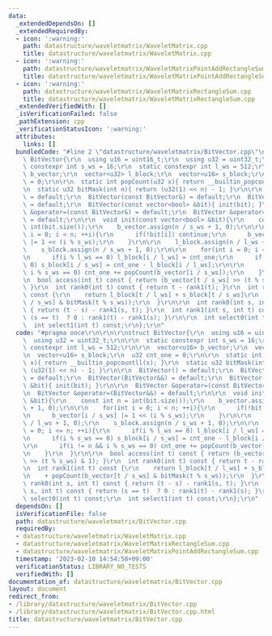 ```yaml
---
data:
  _extendedDependsOn: []
  _extendedRequiredBy:
  - icon: ':warning:'
    path: datastructure/waveletmatrix/WaveletMatrix.cpp
    title: datastructure/waveletmatrix/WaveletMatrix.cpp
  - icon: ':warning:'
    path: datastructure/waveletmatrix/WaveletMatrixPointAddRectangleSum.cpp
    title: datastructure/waveletmatrix/WaveletMatrixPointAddRectangleSum.cpp
  - icon: ':warning:'
    path: datastructure/waveletmatrix/WaveletMatrixRectangleSum.cpp
    title: datastructure/waveletmatrix/WaveletMatrixRectangleSum.cpp
  _extendedVerifiedWith: []
  _isVerificationFailed: false
  _pathExtension: cpp
  _verificationStatusIcon: ':warning:'
  attributes:
    links: []
  bundledCode: "#line 2 \"datastructure/waveletmatrix/BitVector.cpp\"\n\r\n\r\nstruct\
    \ BitVector{\r\n  using u16 = uint16_t;\r\n  using u32 = uint32_t;\r\n\r\n  static\
    \ constexpr int s_ws = 16;\r\n  static constexpr int l_ws = 512;\r\n\r\n  vector<u16>\
    \ b_vector;\r\n  vector<u32> l_block;\r\n  vector<u16> s_block;\r\n  u32 cnt_one\
    \ = 0;\r\n\r\n  static int popCount(u32 x){ return __builtin_popcountll(x); }\r\
    \n  static u32 bitMask(int n){ return (u32(1) << n) - 1; }\r\n\r\n  BitVector()\
    \ = default;\r\n  BitVector(const BitVector&) = default;\r\n  BitVector(BitVector&&)\
    \ = default;\r\n  BitVector(const vector<bool> &bit){ init(bit); }\r\n\r\n  BitVector\
    \ &operator=(const BitVector&) = default;\r\n  BitVector &operator=(BitVector&&)\
    \ = default;\r\n\r\n  void init(const vector<bool> &bit){\r\n    const int n =\
    \ int(bit.size());\r\n    b_vector.assign(n / s_ws + 1, 0);\r\n\r\n    for(int\
    \ i = 0; i < n; ++i){\r\n      if(!bit[i]) continue;\r\n      b_vector[i / s_ws]\
    \ |= 1 << (i % s_ws);\r\n    }\r\n\r\n    l_block.assign(n / l_ws + 1, 0);\r\n\
    \    s_block.assign(n / s_ws + 1, 0);\r\n\r\n    for(int i = 0; i <= n; ++i){\r\
    \n      if(i % l_ws == 0) l_block[i / l_ws] = cnt_one;\r\n      if(i % s_ws ==\
    \ 0) s_block[i / s_ws] = cnt_one - l_block[i / l_ws];\r\n\r\n      if(i != n &&\
    \ i % s_ws == 0) cnt_one += popCount(b_vector[i / s_ws]);\r\n    }\r\n  }\r\n\r\
    \n  bool access(int t) const { return (b_vector[t / s_ws] >> (t % s_ws) & 1);\
    \ }\r\n  int rank0(int t) const { return t - rank1(t); }\r\n  int rank1(int t)\
    \ const {\r\n    return l_block[t / l_ws] + s_block[t / s_ws]\r\n    + popCount(b_vector[t\
    \ / s_ws] & bitMask(t % s_ws));\r\n  }\r\n\r\n  int rank0(int s, int t) const\
    \ { return (t - s) - rank1(s, t); }\r\n  int rank1(int s, int t) const { return\
    \ (s == t)  ? 0 : rank1(t) - rank1(s); }\r\n\r\n  int select0(int t) const;\r\n\
    \  int select1(int t) const;\r\n};\r\n"
  code: "#pragma once\r\n\r\n\r\nstruct BitVector{\r\n  using u16 = uint16_t;\r\n\
    \  using u32 = uint32_t;\r\n\r\n  static constexpr int s_ws = 16;\r\n  static\
    \ constexpr int l_ws = 512;\r\n\r\n  vector<u16> b_vector;\r\n  vector<u32> l_block;\r\
    \n  vector<u16> s_block;\r\n  u32 cnt_one = 0;\r\n\r\n  static int popCount(u32\
    \ x){ return __builtin_popcountll(x); }\r\n  static u32 bitMask(int n){ return\
    \ (u32(1) << n) - 1; }\r\n\r\n  BitVector() = default;\r\n  BitVector(const BitVector&)\
    \ = default;\r\n  BitVector(BitVector&&) = default;\r\n  BitVector(const vector<bool>\
    \ &bit){ init(bit); }\r\n\r\n  BitVector &operator=(const BitVector&) = default;\r\
    \n  BitVector &operator=(BitVector&&) = default;\r\n\r\n  void init(const vector<bool>\
    \ &bit){\r\n    const int n = int(bit.size());\r\n    b_vector.assign(n / s_ws\
    \ + 1, 0);\r\n\r\n    for(int i = 0; i < n; ++i){\r\n      if(!bit[i]) continue;\r\
    \n      b_vector[i / s_ws] |= 1 << (i % s_ws);\r\n    }\r\n\r\n    l_block.assign(n\
    \ / l_ws + 1, 0);\r\n    s_block.assign(n / s_ws + 1, 0);\r\n\r\n    for(int i\
    \ = 0; i <= n; ++i){\r\n      if(i % l_ws == 0) l_block[i / l_ws] = cnt_one;\r\
    \n      if(i % s_ws == 0) s_block[i / s_ws] = cnt_one - l_block[i / l_ws];\r\n\
    \r\n      if(i != n && i % s_ws == 0) cnt_one += popCount(b_vector[i / s_ws]);\r\
    \n    }\r\n  }\r\n\r\n  bool access(int t) const { return (b_vector[t / s_ws]\
    \ >> (t % s_ws) & 1); }\r\n  int rank0(int t) const { return t - rank1(t); }\r\
    \n  int rank1(int t) const {\r\n    return l_block[t / l_ws] + s_block[t / s_ws]\r\
    \n    + popCount(b_vector[t / s_ws] & bitMask(t % s_ws));\r\n  }\r\n\r\n  int\
    \ rank0(int s, int t) const { return (t - s) - rank1(s, t); }\r\n  int rank1(int\
    \ s, int t) const { return (s == t)  ? 0 : rank1(t) - rank1(s); }\r\n\r\n  int\
    \ select0(int t) const;\r\n  int select1(int t) const;\r\n};\r\n"
  dependsOn: []
  isVerificationFile: false
  path: datastructure/waveletmatrix/BitVector.cpp
  requiredBy:
  - datastructure/waveletmatrix/WaveletMatrix.cpp
  - datastructure/waveletmatrix/WaveletMatrixRectangleSum.cpp
  - datastructure/waveletmatrix/WaveletMatrixPointAddRectangleSum.cpp
  timestamp: '2023-02-10 14:54:58+09:00'
  verificationStatus: LIBRARY_NO_TESTS
  verifiedWith: []
documentation_of: datastructure/waveletmatrix/BitVector.cpp
layout: document
redirect_from:
- /library/datastructure/waveletmatrix/BitVector.cpp
- /library/datastructure/waveletmatrix/BitVector.cpp.html
title: datastructure/waveletmatrix/BitVector.cpp
---
```

